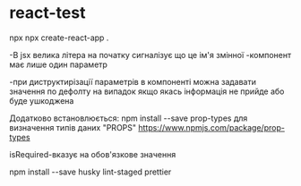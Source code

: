 # react-test

npx npx create-react-app .

-В jsx велика літера на початку сигналізує що це ім'я змінної -компонент має
лише один параметр

-при диструктирізації параметрів в компоненті можна задавати значення по дефолту
на випадок якщо якась інформація не прийде або буде ушкоджена

Додатково встановлюється: npm install --save prop-types для визначення типів
даних "PROPS" https://www.npmjs.com/package/prop-types

isRequired-вказує на обов'язкове значення

npm install --save husky lint-staged prettier
